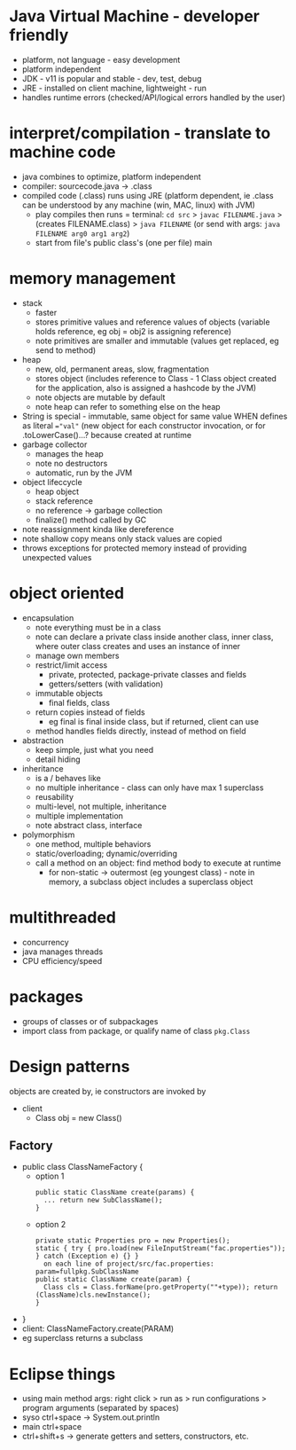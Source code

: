 # Java Virtual Machine - developer friendly
* platform, not language - easy development
* platform independent
* JDK - v11 is popular and stable - dev, test, debug
* JRE - installed on client machine, lightweight - run
* handles runtime errors (checked/API/logical errors handled by the user)

# interpret/compilation - translate to machine code
* java combines to optimize, platform independent
* compiler: sourcecode.java -> .class
* compiled code (.class) runs using JRE (platform dependent, ie .class can be understood by any machine (win, MAC, linux) with JVM)
  * play compiles then runs = terminal: `cd src` > `javac FILENAME.java` > (creates FILENAME.class) > `java FILENAME` (or send with args: `java FILENAME arg0 arg1 arg2`)
  * start from file's public class's (one per file) main

# memory management
* stack
  * faster
  * stores primitive values and reference values of objects (variable holds reference, eg obj = obj2 is assigning reference)
  * note primitives are smaller and immutable (values get replaced, eg send to method)
* heap
  * new, old, permanent areas, slow, fragmentation
  * stores object (includes reference to Class - 1 Class object created for the application, also is assigned a hashcode by the JVM)
  * note objects are mutable by default
  * note heap can refer to something else on the heap
* String is special - immutable, same object for same value WHEN defines as literal `="val"` (new object for each constructor invocation, or for .toLowerCase()...? because created at runtime
* garbage collector
  * manages the heap
  * note no destructors
  * automatic, run by the JVM
* object lifeccycle
  * heap object
  * stack reference
  * no reference -> garbage collection
  * finalize() method called by GC
* note reassignment kinda like dereference
* note shallow copy means only stack values are copied
* throws exceptions for protected memory instead of providing unexpected values

# object oriented
* encapsulation
  * note everything must be in a class
  * note can declare a private class inside another class, inner class, where outer class creates and uses an instance of inner
  * manage own members
  * restrict/limit access
    * private, protected, package-private classes and fields
    * getters/setters (with validation)
  * immutable objects
    * final fields, class
  * return copies instead of fields
    * eg final is final inside class, but if returned, client can use
  * method handles fields directly, instead of method on field
* abstraction
  * keep simple, just what you need
  * detail hiding
* inheritance
  * is a / behaves like
  * no multiple inheritance - class can only have max 1 superclass
  * reusability
  * multi-level, not multiple, inheritance
  * multiple implementation
  * note abstract class, interface
* polymorphism
  * one method, multiple behaviors
  * static/overloading; dynamic/overriding
  * call a method on an object: find method body to execute at runtime
    * for non-static -> outermost (eg youngest class) - note in memory, a subclass object includes a superclass object

# multithreaded
* concurrency
* java manages threads
* CPU efficiency/speed

# packages
* groups of classes or of subpackages
* import class from package, or qualify name of class `pkg.Class`

# Design patterns
objects are created by, ie constructors are invoked by
* client
  * Class obj = new Class()
## Factory
* public class ClassNameFactory {
  * option 1
    ```
    public static ClassName create(params) {
      ... return new SubClassName();
    }
    ```
  * option 2
    ```
    private static Properties pro = new Properties();
    static { try { pro.load(new FileInputStream("fac.properties")); } catch (Exception e) {} }
      on each line of project/src/fac.properties: param=fullpkg.SubClassName
    public static ClassName create(param) {
      Class cls = Class.forName(pro.getProperty(""+type)); return (ClassName)cls.newInstance();
    }
    ```
* }
* client: ClassNameFactory.create(PARAM)
* eg superclass returns a subclass

# Eclipse things
* using main method args: right click > run as > run configurations > program arguments (separated by spaces)
* syso ctrl+space -> System.out.println
* main ctrl+space
* ctrl+shift+s -> generate getters and setters, constructors, etc.
